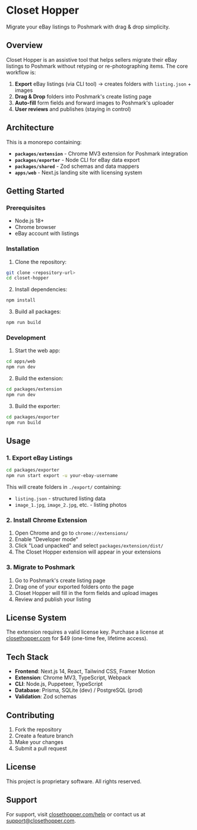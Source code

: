 # Closet Hopper

Migrate your eBay listings to Poshmark with drag & drop simplicity.

## Overview

Closet Hopper is an assistive tool that helps sellers migrate their eBay listings to Poshmark without retyping or re-photographing items. The core workflow is:

1. **Export** eBay listings (via CLI tool) → creates folders with `listing.json` + images
2. **Drag & Drop** folders into Poshmark's create listing page
3. **Auto-fill** form fields and forward images to Poshmark's uploader
4. **User reviews** and publishes (staying in control)

## Architecture

This is a monorepo containing:

- **`packages/extension`** - Chrome MV3 extension for Poshmark integration
- **`packages/exporter`** - Node CLI for eBay data export
- **`packages/shared`** - Zod schemas and data mappers
- **`apps/web`** - Next.js landing site with licensing system

## Getting Started

### Prerequisites

- Node.js 18+
- Chrome browser
- eBay account with listings

### Installation

1. Clone the repository:
```bash
git clone <repository-url>
cd closet-hopper
```

2. Install dependencies:
```bash
npm install
```

3. Build all packages:
```bash
npm run build
```

### Development

1. Start the web app:
```bash
cd apps/web
npm run dev
```

2. Build the extension:
```bash
cd packages/extension
npm run dev
```

3. Build the exporter:
```bash
cd packages/exporter
npm run build
```

## Usage

### 1. Export eBay Listings

```bash
cd packages/exporter
npm run start export -u your-ebay-username
```

This will create folders in `./export/` containing:
- `listing.json` - structured listing data
- `image_1.jpg`, `image_2.jpg`, etc. - listing photos

### 2. Install Chrome Extension

1. Open Chrome and go to `chrome://extensions/`
2. Enable "Developer mode"
3. Click "Load unpacked" and select `packages/extension/dist/`
4. The Closet Hopper extension will appear in your extensions

### 3. Migrate to Poshmark

1. Go to Poshmark's create listing page
2. Drag one of your exported folders onto the page
3. Closet Hopper will fill in the form fields and upload images
4. Review and publish your listing

## License System

The extension requires a valid license key. Purchase a license at [closethopper.com](https://closethopper.com) for $49 (one-time fee, lifetime access).

## Tech Stack

- **Frontend**: Next.js 14, React, Tailwind CSS, Framer Motion
- **Extension**: Chrome MV3, TypeScript, Webpack
- **CLI**: Node.js, Puppeteer, TypeScript
- **Database**: Prisma, SQLite (dev) / PostgreSQL (prod)
- **Validation**: Zod schemas

## Contributing

1. Fork the repository
2. Create a feature branch
3. Make your changes
4. Submit a pull request

## License

This project is proprietary software. All rights reserved.

## Support

For support, visit [closethopper.com/help](https://closethopper.com/help) or contact us at support@closethopper.com.